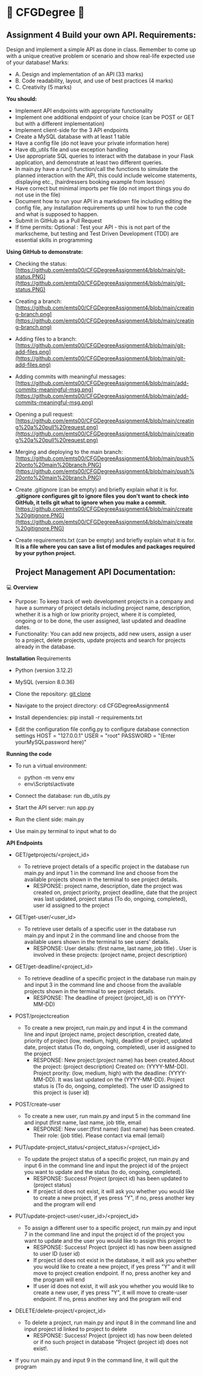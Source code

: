 # :cherry_blossom: CFGDegree :purple_heart:
## Assignment 4 Build your own API. Requirements:
Design and implement a simple API as done in class.
Remember to come up with a unique creative problem or scenario and show real-life expected
use of your database!
Marks:
+ A. Design and implementation of an API (33 marks)
+ B. Code readability, layout, and use of best practices (4 marks)
+ C. Creativity (5 marks)
  
**You should:**
+ Implement API endpoints with appropriate functionality
+ Implement one additional endpoint of your choice (can be POST or GET but with a
different implementation)
+ Implement client-side for the 3 API endpoints
+ Create a MySQL database with at least 1 table
+ Have a config file (do not leave your private information here)
+ Have db_utils file and use exception handling
+ Use appropriate SQL queries to interact with the database in your Flask application, and
demonstrate at least two different queries.
+ In main.py have a run() function/call the functions to simulate the planned interaction
with the API, this could include welcome statements, displaying etc., (hairdressers
booking example from lesson)
+ Have correct but minimal imports per file (do not import things you do not use in the
file)
+ Document how to run your API in a markdown file including editing the config file, any
installation requirements up until how to run the code and what is supposed to happen.
+ Submit in GitHub as a Pull Request
+ If time permits:
Optional : Test your API - this is not part of the markscheme, but testing and Test Driven
Development (TDD) are essential skills in programming

**Using GitHub to demonstrate:**
+ Checking the status: [https://github.com/emts00/CFGDegreeAssignment4/blob/main/git-status.PNG](https://github.com/emts00/CFGDegreeAssignment4/blob/main/git-status.PNG)
+ Creating a branch: [https://github.com/emts00/CFGDegreeAssignment4/blob/main/creating-branch.png](https://github.com/emts00/CFGDegreeAssignment4/blob/main/creating-branch.png)
+ Adding files to a branch:  [https://github.com/emts00/CFGDegreeAssignment4/blob/main/git-add-files.png](https://github.com/emts00/CFGDegreeAssignment4/blob/main/git-add-files.png)
+ Adding commits with meaningful messages: [https://github.com/emts00/CFGDegreeAssignment4/blob/main/add-commits-meaningful-msg.png](https://github.com/emts00/CFGDegreeAssignment4/blob/main/add-commits-meaningful-msg.png) 
+ Opening a pull request: [https://github.com/emts00/CFGDegreeAssignment4/blob/main/creating%20a%20pull%20request.png](https://github.com/emts00/CFGDegreeAssignment4/blob/main/creating%20a%20pull%20request.png)
+ Merging and deploying to the main branch: [https://github.com/emts00/CFGDegreeAssignment4/blob/main/push%20onto%20main%20branch.PNG] (https://github.com/emts00/CFGDegreeAssignment4/blob/main/push%20onto%20main%20branch.PNG)

+ Create .gitignore (can be empty) and briefly explain what it is for. **.gitignore configures git to ignore files you don't want to check into GitHub, it tells git what to ignore when you make a commit.** [https://github.com/emts00/CFGDegreeAssignment4/blob/main/create%20gitignore.PNG](https://github.com/emts00/CFGDegreeAssignment4/blob/main/create%20gitignore.PNG)
  
+ Create requirements.txt (can be empty) and briefly explain what it is for. **It is a file where you can save a list of modules and packages required by your python project.**

  ## Project Management API Documentation: 
:computer: **Overview**
+ Purpose: To keep track of web development projects in a company and have a summary of project details including project name, description, whether it is a high or low priority project, where it is completed, ongoing or to be done, the user assigned, last updated and deadline dates.
+ Functionality: You can add new projects, add new users, assign a user to a project, delete projects, update projects and search for projects already in the database.

**Installation**
Requirements
+ Python (version 3.12.2)
+ MySQL (version 8.0.36)

+ Clone the repository: [git clone](https://github.com/emts00/CFGDegreeAssignment4.git)
+ Navigate to the project directory: cd CFGDegreeAssignment4
+ Install dependencies: pip install -r requirements.txt
+ Edit the configuration file config.py to configure database connection settings
  HOST = "127.0.0.1"
  USER = "root"
  PASSWORD = "(Enter yourMySQLpassword here)"

**Running the code**
+ To run a virtual environment:
  + python -m venv env
  + env\Scripts\activate
  
+ Connect the database: run db_utils.py
+ Start the API server: run app.py
+ Run the client side: main.py
+ Use main.py terminal to input what to do


**API Endpoints**
+ GET/getprojects/<project_id>
  + To retrieve project details of a specific project in the database run main.py and input 1 in the command line and choose from the available projects shown in the terminal to see project details.
    + RESPONSE: project name, description, date the project was created on, project priority, project deadline, date that the project was last updated, project status (To do, ongoing, completed), user id assigned to the project


+ GET/get-user/<user_id>
  + To retrieve user details of a specific user in the database run main.py and input 2 in the command line and choose from the available users shown in the terminal to see users' details.
    + RESPONSE: User details: (first name, last name, job title) . User is involved in these projects: (project name, project description)

   
+ GET/get-deadline/<project_id>
  + To retrieve deadline of a specific project in the database run main.py and input 3 in the command line and choose from the available projects shown in the terminal to see project details.
    + RESPONSE: The deadline of project (project_id) is on (YYYY-MM-DD)


+ POST/projectcreation
  + To create a new project, run main.py and input 4 in the command line and input (project name, project description, created date, priority of project (low, medium, high), deadline of project, updated date, project status (To do, ongoing, completed), user id assigned to the project
    + RESPONSE: New project:(project name) has been created.About the project: (project description) Created on: (YYYY-MM-DD). Project prority: (low, medium, high) with the deadline: (YYYY-MM-DD). It was last updated on the (YYYY-MM-DD). Project status is (To do, ongoing, completed). The user ID assigned to this project is (user id)


+ POST/create-user
  + To create a new user, run main.py and input 5 in the command line and input (first name, last name, job title, email
    + RESPONSE: New user:(first name) (last name) has been created. Their role: (job title). Please contact via email (email)

 
+ PUT/update-project_status/<project_status>/<project_id>
  + To update the project status of a specific project, run main.py and input 6 in the command line and input the project id of the project you want to update and the status (to do, ongoing, completed). 
    + RESPONSE: Success! Project (project id) has been updated to (project status)
    + If project id does not exist, it will ask you whether you would like to create a new project, if yes press "Y", if no, press another key and the program will end

 
+ PUT/update-project-user/<user_id>/<project_id>
  + To assign a different user to a specific project, run main.py and input 7 in the command line and input the project id of the project you want to update and the user you would like to assign this project to 
    + RESPONSE: Success! Project (project id) has now been assigned to user ID (user id)
    + If project id does not exist in the database, it will ask you whether you would like to create a new project, if yes press "Y" and it will move to project creation endpoint. If no, press another key and the program will end
    + If user id does not exist, it will ask you whether you would like to create a new user, if yes press "Y", it will move to create-user endpoint. If no, press another key and the program will end

 
+ DELETE/delete-project/<project_id>
  + To delete a project, run main.py and input 8 in the command line and input project id linked to project to delete
    + RESPONSE: Success! Project (project id) has now been deleted or if no such project in database "Project (project id) does not exist!.

+ If you run main.py and input 9 in the command line, it will quit the program
      
